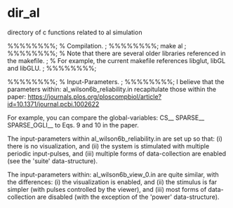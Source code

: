 # dir_al
directory of c functions related to al simulation

%%%%%%%%;
% Compilation. ;
%%%%%%%%;
make al ;
%%%%%%%%;
% Note that there are several older libraries referenced in the makefile. ;
% For example, the current makefile references libglut, libGL and libGLU. ;
%%%%%%%%;

%%%%%%%%;
% Input-Parameters. ;
%%%%%%%%;
I believe that the parameters within:
al_wilson6b_reliability.in
recapitulate those within the paper:
https://journals.plos.org/ploscompbiol/article?id=10.1371/journal.pcbi.1002622

For example, you can compare the global-variables:
CS__
SPARSE__
SPARSE_OGLI__
to Eqs. 9 and 10 in the paper.

The input-parameters within
al_wilson6b_reliability.in
are set up so that:
(i) there is no visualization, and
(ii) the system is stimulated with multiple periodic input-pulses, and
(iii) multiple forms of data-collection are enabled (see the 'suite' data-structure).

The input-parameters within:
al_wilson6b_view_0.in 
are quite similar, with the differences:
(i) the visualization is enabled, and
(ii) the stimulus is far simpler (with pulses controlled by the viewer), and
(iii) most forms of data-collection are disabled (with the exception of the 'power' data-structure). 

